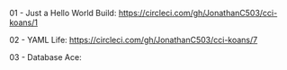 01 - Just a Hello World Build: https://circleci.com/gh/JonathanC503/cci-koans/1

02 - YAML Life: https://circleci.com/gh/JonathanC503/cci-koans/7 

03 - Database Ace: 